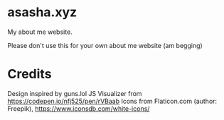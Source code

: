 # asasha.xyz
My about me website.

Please don't use this for your own about me website (am begging)
# Credits
Design inspired by guns.lol
JS Visualizer from https://codepen.io/nfj525/pen/rVBaab
Icons from Flaticon.com (author: Freepik), https://www.iconsdb.com/white-icons/
